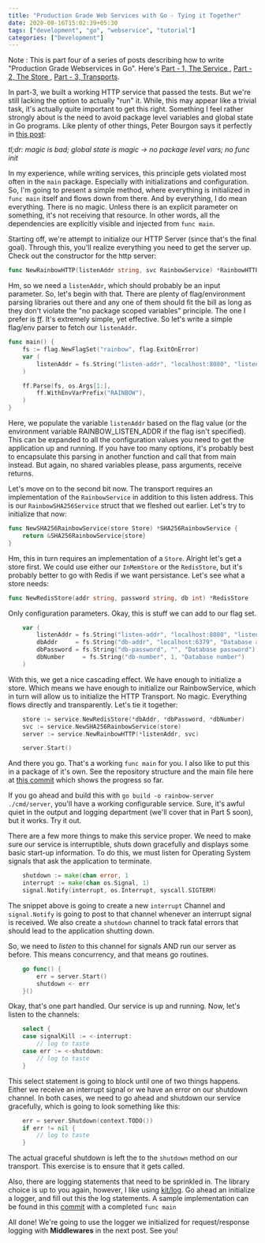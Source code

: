 ```yaml
---
title: "Production Grade Web Services with Go - Tying it Together"  
date: 2020-08-16T15:02:39+05:30
tags: ["development", "go", "webservice", "tutorial"]
categories: ["Development"]
---
```


Note : This is part four of a series of posts describing how to write "Production Grade Webservices in Go". Here's [Part - 1, The Service ](/posts/production-grade-svc-1/), [Part - 2, The Store ](/posts/production-grade-svc-2/), [Part - 3, Transports](/posts/production-grade-svc-3).

In part-3, we built a working HTTP service that passed the tests. But we're still lacking the option to actually "run" it. While, this may appear like a trivial task, it's actually quite important to get this right. 
Something I feel rather strongly about is the need to avoid package level variables and global state in Go programs. Like plenty of other things, Peter Bourgon says it perfectly in [this post](https://peter.bourgon.org/blog/2017/06/09/theory-of-modern-go.html):

*tl;dr: magic is bad; global state is magic → no package level vars; no func init*

In my experience, while writing services, this principle gets violated most often in the `main` package. Especially with initializations and configuration. So, I'm going to present a simple method, where everything is initialized in `func main` itself and flows down from there. And by everything, I do mean everything. There is no magic. Unless there is an explicit parameter on something, it's not receiving that resource. In other words, all the dependencies are explicitly visible and injected from `func main`.

Starting off, we're attempt to initialize our HTTP Server (since that's the final goal). Through this, you'll realize everything you need to get the server up. Check out the constructor for the http server:

```go
func NewRainbowHTTP(listenAddr string, svc RainbowService) *RainbowHTTP 
```

Hm, so we need a `listenAddr`, which should probably be an input parameter. So, let's begin with that. There are plenty of flag/environment parsing libraries out there and any one of them should fit the bill as long as they don't violate the "no package scoped variables" principle. The one I prefer is [ff](https://github.com/peterbourgon/ff). It's extremely simple, yet effective. So let's write a simple flag/env parser to fetch our `listenAddr`.

```go
func main() {
	fs := flag.NewFlagSet("rainbow", flag.ExitOnError)
	var (
		listenAddr = fs.String("listen-addr", "localhost:8080", "listen address")
	)

	ff.Parse(fs, os.Args[1:],
		ff.WithEnvVarPrefix("RAINBOW"),
	)
}
```

Here, we populate the variable `listenAddr` based on the flag value (or the environment variable RAINBOW_LISTEN_ADDR if the flag isn't specified).
This can be expanded to all the configuration values you need to get the application up and running. If you have too many options, it's probably best to encapsulate this parsing in another function and call that from main instead. But again, no shared variables please, pass arguments, receive returns.

Let's move on to the second bit now. The transport requires an implementation of the `RainbowService` in addition to this listen address. This is our `RainbowSHA256Service` struct that we fleshed out earlier. Let's try to initialize that now:

```go
func NewSHA256RainbowService(store Store) *SHA256RainbowService {
	return &SHA256RainbowService{store}
}
```

Hm, this in turn requires an implementation of a `Store`. Alright let's get a store first. We could use either our `InMemStore` or the `RedisStore`, but it's probably better to go with Redis if we want persistance. Let's see what a store needs: 

```go
func NewRedisStore(addr string, password string, db int) *RedisStore
```

Only configuration parameters. Okay, this is stuff we can add to our flag set.

```go
	var (
		listenAddr = fs.String("listen-addr", "localhost:8080", "listen address")
		dbAddr     = fs.String("db-addr", "localhost:6379", "Database address")
		dbPassword = fs.String("db-password", "", "Database password")
		dbNumber     = fs.String("db-number", 1, "Database number")
	)
```
With this, we get a nice cascading effect. We have enough to initialize a store. Which means we have enough to initialize our RainbowService, which in turn will allow us to initialize the HTTP Transport. No magic. Everything flows directly and transparently. Let's tie it together:

```go
	store := service.NewRedisStore(*dbAddr, *dbPassword, *dbNumber)
	svc := service.NewSHA256RainbowService(store)
    server := service.NewRainbowHTTP(*listenAddr, svc)

    server.Start()
```

And there you go. That's a working `func main` for you. I also like to put this in a package of it's own. See the repository structure and the main file here at [this commit](https://github.com/tchaudhry91/rainbow/commit/e1d9cf089fd69c71d83ef1d9b94c088fc9addaf3) which shows the progress so far.

If you go ahead and build this with `go build -o rainbow-server ./cmd/server`, you'll have a working configurable service. Sure, it's awful quiet in the output and logging department (we'll cover that in Part 5 soon), but it works. Try it out.

There are a few more things to make this service proper. We need to make sure our service is interruptible, shuts down gracefully and displays some basic start-up information.
To do this, we must listen for Operating System signals that ask the application to terminate.

```go
    shutdown := make(chan error, 1
	interrupt := make(chan os.Signal, 1)
	signal.Notify(interrupt, os.Interrupt, syscall.SIGTERM)
```

The snippet above is going to create a new `interrupt` Channel and `signal.Notify` is going to post to that channel whenever an interrupt signal is received. We also create a `shutdown` channel to track fatal errors that should lead to the application shutting down.

So, we need to *listen* to this channel for signals AND run our server as before. This means concurrency, and that means go routines.

```go
	go func() {
		err = server.Start()
		shutdown <- err
	}()
```

Okay, that's one part handled. Our service is up and running. Now, let's listen to the channels:

```go
	select {
    case signalKill := <-interrupt:
        // log to taste
    case err := <-shutdown:
        // log to taste
	}
```

This select statement is going to block until one of two things happens. Either we receive an interrupt signal or we have an error on our shutdown channel. In both cases, we need to go ahead and shutdown our service gracefully, which is going to look something like this:

```go
	err = server.Shutdown(context.TODO())
	if err != nil {
        // log to taste
	}
```

The actual graceful shutdown is left the to the `shutdown` method on our transport. This exercise is to ensure that it gets called.

Also, there are logging statements that need to be sprinkled in. The library choice is up to you again, however, I like using [kit/log](https://github.com/go-kit/kit/tree/master/log).
Go ahead an initialize a logger, and fill out this the log statements. A sample implementation can be found in this [commit](https://github.com/tchaudhry91/rainbow/commit/12f33c643cfdb5ec723c69b0b32de8d148d64943) with a completed `func main`

All done! We're going to use the logger we initialized for request/response logging with **Middlewares** in the next post. See you!
